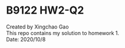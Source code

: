 # B9122 HW2-Q2  
Created by Xingchao Gao  
This repo contains my solution to homework 1.  
Date: 2020/10/8
